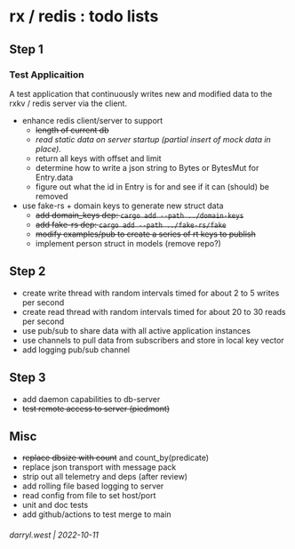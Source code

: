 # rx / redis : todo lists

## Step 1

### Test Applicaition

A test application that continuously writes new and modified data to the rxkv / redis server via the client.

* enhance redis client/server to support
  * ~~length of current db~~
  * _read static data on server startup (partial insert of mock data in place)._
  * return all keys with offset and limit
  * determine how to write a json string to Bytes or BytesMut for Entry.data
  * figure out what the id in Entry is for and see if it can (should) be removed
* use fake-rs + domain keys to generate new struct data
    * ~~add domain_keys dep: `cargo add --path ../domain-keys`~~
    * ~~add fake-rs dep: `cargo add --path ../fake-rs/fake`~~
    * ~~modify examples/pub to create a series of rt keys to publish~~
    * implement person struct in models (remove repo?)

## Step 2

* create write thread with random intervals timed for about 2 to 5 writes per second
* create read thread with random intervals timed for about 20 to 30 reads per second
* use pub/sub to share data with all active application instances
* use channels to pull data from subscribers and store in local key vector
* add logging pub/sub channel

## Step 3

* add daemon capabilities to db-server
* ~~test remote access to server (piedmont)~~

## Misc

* ~~replace dbsize with count~~ and count_by(predicate)
* replace json transport with message pack
* strip out all telemetry and deps (after review)
* add rolling file based logging to server
* read config from file to set host/port 
* unit and doc tests
* add github/actions to test merge to main

###### darryl.west | 2022-10-11

